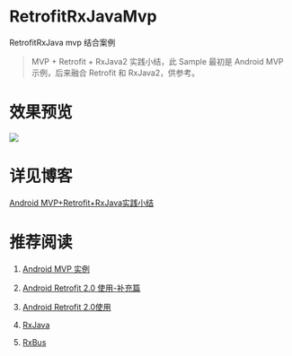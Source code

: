 # RetrofitRxJavaMvp
RetrofitRxJava mvp 结合案例

> MVP + Retrofit + RxJava2 实践小结，此 Sample 最初是 Android MVP 示例，后来融合 Retrofit 和 RxJava2，供参考。


# 效果预览
![](http://7q5c2h.com1.z0.glb.clouddn.com/mvp_retrofit_rxjava.jpg)

# 详见博客
[Android MVP+Retrofit+RxJava实践小结](http://wuxiaolong.me/2016/06/12/mvpRetrofitRxjava/)

# 推荐阅读
1. [Android MVP 实例](http://wuxiaolong.me/2015/09/23/AndroidMVPSample/)

1. [Android Retrofit 2.0 使用-补充篇](http://wuxiaolong.me/2016/06/18/retrofits/)

1. [Android Retrofit 2.0使用](http://wuxiaolong.me/2016/01/15/retrofit/)

1. [RxJava](http://wuxiaolong.me/2016/01/18/rxjava/)

1. [RxBus](http://wuxiaolong.me/2016/04/07/rxbus/)





